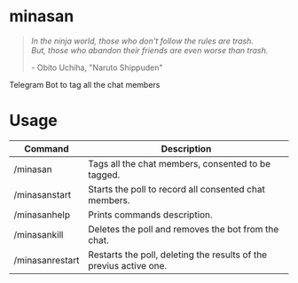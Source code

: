 # minasan
> _In the ninja world, those who don't follow the rules are trash._  
> _But, those who abandon their friends are even worse than trash._
> 
> _-_ Obito Uchiha, "Naruto Shippuden"

Telegram Bot to tag all the chat members

# Usage

| Command         | Description                                                        |
|-----------------|--------------------------------------------------------------------|
| /minasan        | Tags all the chat members, consented to be tagged.                 |
| /minasanstart   | Starts the poll to record all consented chat members.              |
| /minasanhelp    | Prints commands description.                                       |
| /minasankill    | Deletes the poll and removes the bot from the chat.                |
| /minasanrestart | Restarts the poll, deleting the results of the previus active one. |
